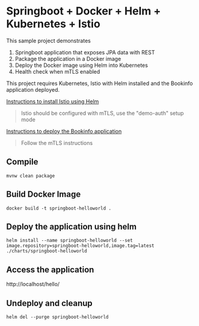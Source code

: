 # Springboot + Docker + Helm + Kubernetes + Istio

This sample project demonstrates
1. Springboot application that exposes JPA data with REST
2. Package the application in a Docker image
3. Deploy the Docker image using Helm into Kubernetes
4. Health check when mTLS enabled

This project requires Kubernetes, Istio with Helm installed and the Bookinfo application deployed. 

[Instructions to install Istio using Helm](https://istio.io/docs/setup/kubernetes/install/helm/)

> Istio should be configured with mTLS, use the "demo-auth" setup mode

[Instructions to deploy the Bookinfo application](https://istio.io/docs/examples/bookinfo/)

> Follow the mTLS instructions

## Compile
```
mvnw clean package
```
 
## Build Docker Image
 ```
docker build -t springboot-helloworld .
```

## Deploy the application using helm
```
helm install --name springboot-helloworld --set image.repository=springboot-helloworld,image.tag=latest ./charts/springboot-helloworld
```

## Access the application
http://localhost/hello/

## Undeploy and cleanup
```
helm del --purge springboot-helloworld
```
